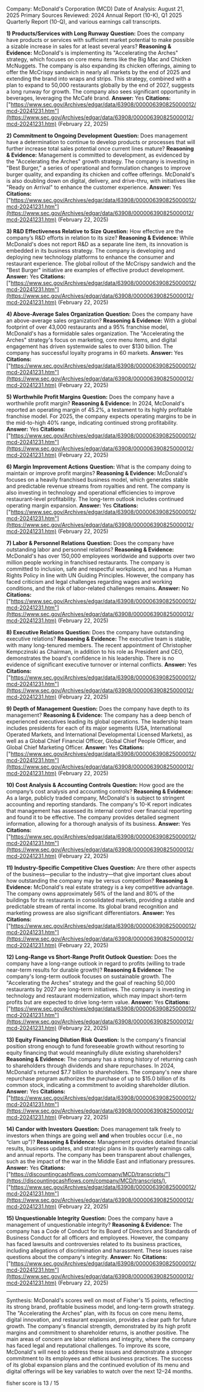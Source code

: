 Company: McDonald's Corporation (MCD)
Date of Analysis: August 21, 2025
Primary Sources Reviewed: 2024 Annual Report (10-K), Q1 2025 Quarterly Report (10-Q), and various earnings call transcripts.

**1) Products/Services with Long Runway**
**Question:** Does the company have products or services with sufficient market potential to make possible a sizable increase in sales for at least several years?
**Reasoning & Evidence:** McDonald's is implementing its "Accelerating the Arches" strategy, which focuses on core menu items like the Big Mac and Chicken McNuggets. The company is also expanding its chicken offerings, aiming to offer the McCrispy sandwich in nearly all markets by the end of 2025 and extending the brand into wraps and strips. This strategy, combined with a plan to expand to 50,000 restaurants globally by the end of 2027, suggests a long runway for growth. The company also sees significant opportunity in beverages, leveraging the McCafé brand.
**Answer:** Yes
**Citations:** ["https://www.sec.gov/Archives/edgar/data/63908/000006390825000012/mcd-20241231.htm"](https://www.sec.gov/Archives/edgar/data/63908/000006390825000012/mcd-20241231.htm) (February 22, 2025)

**2) Commitment to Ongoing Development**
**Question:** Does management have a determination to continue to develop products or processes that will further increase total sales potential once current lines mature?
**Reasoning & Evidence:** Management is committed to development, as evidenced by the "Accelerating the Arches" growth strategy. The company is investing in "Best Burger," a series of operational and formulation changes to improve burger quality, and expanding its chicken and coffee offerings. McDonald's is also doubling down on digital, delivery, and drive-thru, with initiatives like "Ready on Arrival" to enhance the customer experience.
**Answer:** Yes
**Citations:** ["https://www.sec.gov/Archives/edgar/data/63908/000006390825000012/mcd-20241231.htm"](https://www.sec.gov/Archives/edgar/data/63908/000006390825000012/mcd-20241231.htm) (February 22, 2025)

**3) R&D Effectiveness Relative to Size**
**Question:** How effective are the company’s R&D efforts in relation to its size?
**Reasoning & Evidence:** While McDonald's does not report R&D as a separate line item, its innovation is embedded in its business strategy. The company is developing and deploying new technology platforms to enhance the consumer and restaurant experience. The global rollout of the McCrispy sandwich and the "Best Burger" initiative are examples of effective product development.
**Answer:** Yes
**Citations:** ["https://www.sec.gov/Archives/edgar/data/63908/000006390825000012/mcd-20241231.htm"](https://www.sec.gov/Archives/edgar/data/63908/000006390825000012/mcd-20241231.htm) (February 22, 2025)

**4) Above-Average Sales Organization**
**Question:** Does the company have an above-average sales organization?
**Reasoning & Evidence:** With a global footprint of over 43,000 restaurants and a 95% franchise model, McDonald's has a formidable sales organization. The "Accelerating the Arches" strategy's focus on marketing, core menu items, and digital engagement has driven systemwide sales to over $130 billion. The company has successful loyalty programs in 60 markets.
**Answer:** Yes
**Citations:** ["https://www.sec.gov/Archives/edgar/data/63908/000006390825000012/mcd-20241231.htm"](https://www.sec.gov/Archives/edgar/data/63908/000006390825000012/mcd-20241231.htm) (February 22, 2025)

**5) Worthwhile Profit Margins**
**Question:** Does the company have a worthwhile profit margin?
**Reasoning & Evidence:** In 2024, McDonald's reported an operating margin of 45.2%, a testament to its highly profitable franchise model. For 2025, the company expects operating margins to be in the mid-to-high 40% range, indicating continued strong profitability.
**Answer:** Yes
**Citations:** ["https://www.sec.gov/Archives/edgar/data/63908/000006390825000012/mcd-20241231.htm"](https://www.sec.gov/Archives/edgar/data/63908/000006390825000012/mcd-20241231.htm) (February 22, 2025)

**6) Margin Improvement Actions**
**Question:** What is the company doing to maintain or improve profit margins?
**Reasoning & Evidence:** McDonald's focuses on a heavily franchised business model, which generates stable and predictable revenue streams from royalties and rent. The company is also investing in technology and operational efficiencies to improve restaurant-level profitability. The long-term outlook includes continued operating margin expansion.
**Answer:** Yes
**Citations:** ["https://www.sec.gov/Archives/edgar/data/63908/000006390825000012/mcd-20241231.htm"](https://www.sec.gov/Archives/edgar/data/63908/000006390825000012/mcd-20241231.htm) (February 22, 2025)

**7) Labor & Personnel Relations**
**Question:** Does the company have outstanding labor and personnel relations?
**Reasoning & Evidence:** McDonald's has over 150,000 employees worldwide and supports over two million people working in franchised restaurants. The company is committed to inclusion, safe and respectful workplaces, and has a Human Rights Policy in line with UN Guiding Principles. However, the company has faced criticism and legal challenges regarding wages and working conditions, and the risk of labor-related challenges remains.
**Answer:** No
**Citations:** ["https://www.sec.gov/Archives/edgar/data/63908/000006390825000012/mcd-20241231.htm"](https://www.sec.gov/Archives/edgar/data/63908/000006390825000012/mcd-20241231.htm) (February 22, 2025)

**8) Executive Relations**
**Question:** Does the company have outstanding executive relations?
**Reasoning & Evidence:** The executive team is stable, with many long-tenured members. The recent appointment of Christopher Kempczinski as Chairman, in addition to his role as President and CEO, demonstrates the board's confidence in his leadership. There is no evidence of significant executive turnover or internal conflicts.
**Answer:** Yes
**Citations:** ["https://www.sec.gov/Archives/edgar/data/63908/000006390825000012/mcd-20241231.htm"](https://www.sec.gov/Archives/edgar/data/63908/000006390825000012/mcd-20241231.htm) (February 22, 2025)

**9) Depth of Management**
**Question:** Does the company have depth to its management?
**Reasoning & Evidence:** The company has a deep bench of experienced executives leading its global operations. The leadership team includes presidents for each of its major segments (USA, International Operated Markets, and International Developmental Licensed Markets), as well as a Global Chief Financial Officer, Global Chief People Officer, and Global Chief Marketing Officer.
**Answer:** Yes
**Citations:** ["https://www.sec.gov/Archives/edgar/data/63908/000006390825000012/mcd-20241231.htm"](https://www.sec.gov/Archives/edgar/data/63908/000006390825000012/mcd-20241231.htm) (February 22, 2025)

**10) Cost Analysis & Accounting Controls**
**Question:** How good are the company’s cost analysis and accounting controls?
**Reasoning & Evidence:** As a large, publicly traded company, McDonald's is subject to stringent accounting and reporting standards. The company's 10-K report indicates that management has assessed its internal control over financial reporting and found it to be effective. The company provides detailed segment information, allowing for a thorough analysis of its business.
**Answer:** Yes
**Citations:** ["https://www.sec.gov/Archives/edgar/data/63908/000006390825000012/mcd-20241231.htm"](https://www.sec.gov/Archives/edgar/data/63908/000006390825000012/mcd-20241231.htm) (February 22, 2025)

**11) Industry-Specific Competitive Clues**
**Question:** Are there other aspects of the business—peculiar to the industry—that give important clues about how outstanding the company may be versus competition?
**Reasoning & Evidence:** McDonald's real estate strategy is a key competitive advantage. The company owns approximately 56% of the land and 80% of the buildings for its restaurants in consolidated markets, providing a stable and predictable stream of rental income. Its global brand recognition and marketing prowess are also significant differentiators.
**Answer:** Yes
**Citations:** ["https://www.sec.gov/Archives/edgar/data/63908/000006390825000012/mcd-20241231.htm"](https://www.sec.gov/Archives/edgar/data/63908/000006390825000012/mcd-20241231.htm) (February 22, 2025)

**12) Long-Range vs Short-Range Profit Outlook**
**Question:** Does the company have a long-range outlook in regard to profits (willing to trade near-term results for durable growth)?
**Reasoning & Evidence:** The company's long-term outlook focuses on sustainable growth. The "Accelerating the Arches" strategy and the goal of reaching 50,000 restaurants by 2027 are long-term initiatives. The company is investing in technology and restaurant modernization, which may impact short-term profits but are expected to drive long-term value.
**Answer:** Yes
**Citations:** ["https://www.sec.gov/Archives/edgar/data/63908/000006390825000012/mcd-20241231.htm"](https://www.sec.gov/Archives/edgar/data/63908/000006390825000012/mcd-20241231.htm) (February 22, 2025)

**13) Equity Financing Dilution Risk**
**Question:** Is the company's financial position strong enough to fund foreseeable growth without resorting to equity financing that would meaningfully dilute existing shareholders?
**Reasoning & Evidence:** The company has a strong history of returning cash to shareholders through dividends and share repurchases. In 2024, McDonald's returned $7.7 billion to shareholders. The company's new share repurchase program authorizes the purchase of up to $15.0 billion of its common stock, indicating a commitment to avoiding shareholder dilution.
**Answer:** Yes
**Citations:** ["https://www.sec.gov/Archives/edgar/data/63908/000006390825000012/mcd-20241231.htm"](https://www.sec.gov/Archives/edgar/data/63908/000006390825000012/mcd-20241231.htm) (February 22, 2025)

**14) Candor with Investors**
**Question:** Does management talk freely to investors when things are going well **and** when troubles occur (i.e., no “clam up”)?
**Reasoning & Evidence:** Management provides detailed financial results, business updates, and strategic plans in its quarterly earnings calls and annual reports. The company has been transparent about challenges, such as the impact of the war in the Middle East and inflationary pressures.
**Answer:** Yes
**Citations:** ["https://discountingcashflows.com/company/MCD/transcripts/"](https://discountingcashflows.com/company/MCD/transcripts/), ["https://www.sec.gov/Archives/edgar/data/63908/000006390825000012/mcd-20241231.htm"](https://www.sec.gov/Archives/edgar/data/63908/000006390825000012/mcd-20241231.htm) (February 22, 2025)

**15) Unquestionable Integrity**
**Question:** Does the company have a management of unquestionable integrity?
**Reasoning & Evidence:** The company has a Code of Conduct for its Board of Directors and Standards of Business Conduct for all officers and employees. However, the company has faced lawsuits and controversies related to its business practices, including allegations of discrimination and harassment. These issues raise questions about the company's integrity.
**Answer:** No
**Citations:** ["https://www.sec.gov/Archives/edgar/data/63908/000006390825000012/mcd-20241231.htm"](https://www.sec.gov/Archives/edgar/data/63908/000006390825000012/mcd-20241231.htm) (February 22, 2025)

---
Synthesis:
McDonald's scores well on most of Fisher's 15 points, reflecting its strong brand, profitable business model, and long-term growth strategy. The "Accelerating the Arches" plan, with its focus on core menu items, digital innovation, and restaurant expansion, provides a clear path for future growth. The company's financial strength, demonstrated by its high profit margins and commitment to shareholder returns, is another positive. The main areas of concern are labor relations and integrity, where the company has faced legal and reputational challenges. To improve its score, McDonald's will need to address these issues and demonstrate a stronger commitment to its employees and ethical business practices. The success of its global expansion plans and the continued evolution of its menu and digital offerings will be key variables to watch over the next 12–24 months.

fisher score is 13 / 15